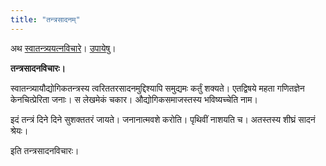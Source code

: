 ```yaml
---
title: "तन्त्रसादनम्"
---
```

अथ [स्वातन्त्र्ययत्नविचारे](/svAtantryam)। [उपायेषु](/svAtantryam/upAyAH)।

**तन्त्रसादनविचारः।**

स्वातन्त्र्यायौद्योगिकतन्त्रस्य त्वरिततरसादनमुद्दिश्यापि समुद्यमः कर्तुं शक्यते। एतद्विषये महता गणितज्ञेन केनचित्प्रेरिता जनाः। स लेखमेकं चकार। औद्योगिकसमाजस्तस्य भविष्यच्चेति नाम।

इदं तन्त्रं दिने दिने सुशक्ततरं जायते। जनानात्मवशे करोति। पृथिवीं नाशयति च। अतस्तस्य शीघ्रं सादनं श्रेयः।

इति तन्त्रसादनविचारः।